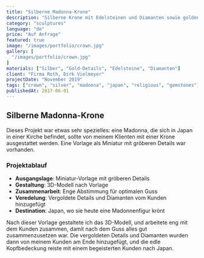 ```yaml
---
title: "Silberne Madonna-Krone"
description: "Silberne Krone mit Edelsteinen und Diamanten sowie goldenen Details, gestaltet für eine japanische Madonnenfigur."
category: "sculptures"
language: "de"
price: "Auf Anfrage"
featured: true
image: "/images/portfolio/crown.jpg"
gallery: [
  "/images/portfolio/crown.jpg"
]
materials: ["Silber", "Gold-Details", "Edelsteine", "Diamanten"]
client: "Firma Roth, Dirk Vielmeyer"
projectDate: "November 2019"
tags: ["crown", "silver", "madonna", "japan", "religious", "gemstones"]
publishedAt: 2017-06-01
---
```


## Silberne Madonna-Krone

Dieses Projekt war etwas sehr spezielles: eine Madonna, die sich in Japan in einer Kirche befindet, sollte von meinem Klienten mit einer Krone ausgestattet werden. Eine Vorlage als Miniatur mit gröberen Details war vorhanden.

### Projektablauf

- **Ausgangslage**: Miniatur-Vorlage mit gröberen Details
- **Gestaltung**: 3D-Modell nach Vorlage
- **Zusammenarbeit**: Enge Abstimmung für optimalen Guss
- **Veredelung**: Vergoldete Details und Diamanten vom Kunden hinzugefügt
- **Destination**: Japan, wo sie heute eine Madonnenfigur krönt

Nach dieser Vorlage gestaltete ich das 3D-Modell, und arbeitete eng mit dem Kunden zusammen, damit nach dem Guss alles gut zusammenzusetzen war. Die vergoldeten Details und Diamanten wurden dann von meinem Kunden am Ende hinzugefügt, und die edle Kopfbedeckung reiste mit einem begeisterten Kunden nach Japan.
